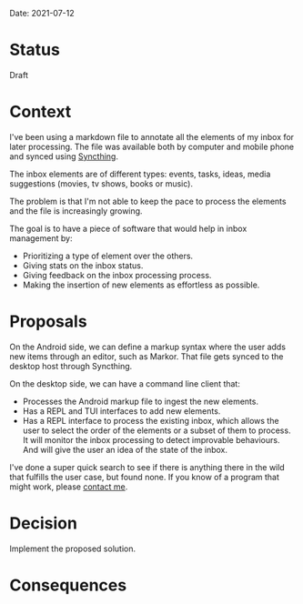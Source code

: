 Date: 2021-07-12

# Status
<!-- What is the status? Draft, Proposed, Accepted, Rejected, Deprecated or Superseded?
-->
Draft

# Context
<!-- What is the issue that we're seeing that is motivating this decision or change? -->
I've been using a markdown file to annotate all the elements of my inbox for
later processing. The file was available both by computer and mobile phone and
synced using [Syncthing](https://lyz-code.github.io/blue-book/linux/syncthing/).

The inbox elements are of different types: events, tasks, ideas, media
suggestions (movies, tv shows, books or music).

The problem is that I'm not able to keep the pace to process the elements and
the file is increasingly growing.

The goal is to have a piece of software that would help in inbox management by:

* Prioritizing a type of element over the others.
* Giving stats on the inbox status.
* Giving feedback on the inbox processing process.
* Making the insertion of new elements as effortless as possible.

# Proposals
<!-- What are the possible solutions to the problem described in the context -->

On the Android side, we can define a markup syntax where the user adds new items
through an editor, such as Markor. That file gets synced to the desktop host
through Syncthing.

On the desktop side, we can have a command line client that:

* Processes the Android markup file to ingest the new elements.
* Has a REPL and TUI interfaces to add new elements.
* Has a REPL interface to process the existing inbox, which allows the user to
    select the order of the elements or a subset of them to process. It will
    monitor the inbox processing to detect improvable behaviours. And will give
    the user an idea of the state of the inbox.

I've done a super quick search to see if there is anything there in the wild
that fulfills the user case, but found none. If you know of a program that might
work, please [contact me](https://lyz-code.github.io/blue-book/contact/).

# Decision
<!-- What is the change that we're proposing and/or doing? -->

Implement the proposed solution.

# Consequences
<!-- What becomes easier or more difficult to do because of this change? -->
